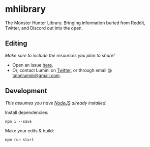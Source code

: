 # mhlibrary
The Monster Hunter Library. Bringing information buried from Reddit, Twitter, and Discord out into the open.

## Editing
*Make sure to include the resources you plan to share!*

- Open an issue [here](https://github.com/ricochhet/mhlibrary/issues).
- Or, contact Lumini on [Twitter](https://twitter.com/TLumini), or through email @ talonlumini@gmail.com.

## Development
*This assumes you have [NodeJS](https://nodejs.org/en/download/) already installed.*

Install dependencies:
```
npm i --save
```

Make your edits & build:
```
npm run start
```